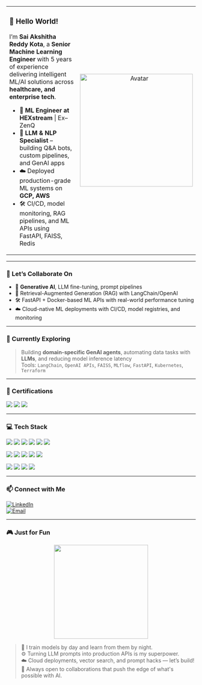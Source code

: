 <table>
  <tr>
    <td valign="top" width="65%">

### 👋 Hello World!

I’m **Sai Akshitha Reddy Kota**, a **Senior Machine Learning Engineer** with 5 years of experience delivering intelligent ML/AI solutions across **healthcare, and enterprise tech**.

- 💼 **ML Engineer at HEXstream** | Ex–ZenQ  
- 🧠 **LLM & NLP Specialist** – building Q&A bots, custom pipelines, and GenAI apps  
- ☁️ Deployed production-grade ML systems on **GCP, AWS**  
- 🛠️ CI/CD, model monitoring, RAG pipelines, and ML APIs using FastAPI, FAISS, Redis  

</td>
<td valign="middle" align="center" width="35%">
  <img src="https://avatars.githubusercontent.com/u/127275849?v=4" alt="Avatar" width="300"/>
</td>
</tr>
</table>

---

### 🚀 Let’s Collaborate On

- 🧠 **Generative AI**, LLM fine-tuning, prompt pipelines  
- 🤖 Retrieval-Augmented Generation (RAG) with LangChain/OpenAI  
- 🛠️ FastAPI + Docker-based ML APIs with real-world performance tuning  
- ☁️ Cloud-native ML deployments with CI/CD, model registries, and monitoring  

---

### 🧪 Currently Exploring

> Building **domain-specific GenAI agents**, automating data tasks with **LLMs**, and reducing model inference latency  
> Tools: `LangChain`, `OpenAI APIs`, `FAISS`, `MLflow`, `FastAPI`, `Kubernetes`, `Terraform`

---

### 📜 Certifications

<p align="left">
  <a href="#"><img src="https://img.shields.io/badge/LLM%20Applications-FF6F00?logo=OpenAI&logoColor=white&style=for-the-badge"/></a>
  <a href="#"><img src="https://img.shields.io/badge/MLOps–Vertex%20AI-4285F4?logo=googlecloud&logoColor=white&style=for-the-badge"/></a>
  <a href="#"><img src="https://img.shields.io/badge/AWS%20Machine%20Learning-232F3E?logo=amazonaws&logoColor=white&style=for-the-badge"/></a>
</p>

---

### 💻 Tech Stack

<p>
  <img src="https://img.shields.io/badge/Python-3670A0?style=flat-square&logo=python&logoColor=white"/>
  <img src="https://img.shields.io/badge/Transformers-FF6F00?style=flat-square&logo=huggingface&logoColor=white"/>
  <img src="https://img.shields.io/badge/FastAPI-005571?style=flat-square&logo=fastapi&logoColor=white"/>
  <img src="https://img.shields.io/badge/Redis-DC382D?style=flat-square&logo=redis&logoColor=white"/>
  <img src="https://img.shields.io/badge/FAISS-000000?style=flat-square&logo=vector&logoColor=white"/>
  <img src="https://img.shields.io/badge/OpenAI-412991?style=flat-square&logo=openai&logoColor=white"/>
</p>
<p>
  <img src="https://img.shields.io/badge/AWS-232F3E?style=flat-square&logo=amazonaws&logoColor=white"/>
  <img src="https://img.shields.io/badge/GCP-4285F4?style=flat-square&logo=googlecloud&logoColor=white"/>
  <img src="https://img.shields.io/badge/Azure-0078D4?style=flat-square&logo=microsoftazure&logoColor=white"/>
  <img src="https://img.shields.io/badge/Kubernetes-326CE5?style=flat-square&logo=kubernetes&logoColor=white"/>
  <img src="https://img.shields.io/badge/Terraform-7B42BC?style=flat-square&logo=terraform&logoColor=white"/>
</p>
<p>
  <img src="https://img.shields.io/badge/GitHub%20Actions-2088FF?style=flat-square&logo=githubactions&logoColor=white"/>
  <img src="https://img.shields.io/badge/Docker-2496ED?style=flat-square&logo=docker&logoColor=white"/>
  <img src="https://img.shields.io/badge/MLflow-003C5E?style=flat-square&logo=mlflow&logoColor=white"/>
  <img src="https://img.shields.io/badge/Prometheus-E6522C?style=flat-square&logo=prometheus&logoColor=white"/>
</p>

---

### 📫 Connect with Me

[![LinkedIn](https://img.shields.io/badge/LinkedIn-blue?logo=linkedin&style=flat-square)](https://www.linkedin.com/in/p-va/)  
[![Email](https://img.shields.io/badge/Email-D14836?logo=gmail&logoColor=white&style=flat-square)](mailto:your.email@example.com)

---

### 🎮 Just for Fun

<p align="center">
  <img src="https://media.giphy.com/media/1kkxWqT5nvLXupUTwK/giphy.gif" width="250" />
</p>

> 🧠 I train models by day and learn from them by night.  
> ⚙️ Turning LLM prompts into production APIs is my superpower.  
> ☁️ Cloud deployments, vector search, and prompt hacks — let’s build!  
> 🚀 Always open to collaborations that push the edge of what's possible with AI.


